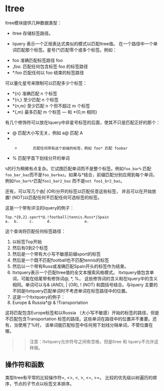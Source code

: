 # ltree

ltree模块提供几种数据类型：

* ltree
存储标签路径。

* lquery
表示一个正规表达式类似的模式以匹配ltree值。 在一个路径中一个单词匹配那个标签。星号(*)匹配零个或多个标签。例如：

- foo         准确匹配标签路径 foo
- *.foo.*     匹配任何包含标签 foo 的标签路径
- *.foo       匹配任何以 foo 结束的标签路径

可以量化星号来限制可以匹配多少个标签：

- *{n}        准确匹配 n 个标签
- *{n,}       至少匹配 n 个标签
- *{n,m}      至少匹配 n 个但不超过 m 个标签
- *{,m}       最多匹配 m 个标签 — 和  *{0,m 相同}

有几个修饰符可以放在lquery中非星号标签的后面，使其不只是匹配正好的那个：

- @           匹配大小写无关，例如 a@ 匹配 A
- *           匹配任何带有这个前缀的标签，例如 foo* 匹配 foobar
- %           匹配字首下划线分开的单词

`%`的行为稍微有点复杂。它试图匹配单词而不是整个标签。例如`foo_bar%` 匹配`foo_bar_baz`而不是`foo_barbaz`。如果与*结合，前缀匹配分别应用到每个单词，例如`foo_bar%*`匹配`foo1_bar2_baz` 而不是`not foo1_br2_baz`。

还有，可以写几个由| (OR)分开的标签以匹配任意这些标签， 并且可以在开始放置! (NOT)以匹配任何不匹配任何可选标签的标签。

这是一个带有评注的lquery的例子：
```text
Top.*{0,2}.sport*@.!football|tennis.Russ*|Spain
a.  b.     c.      d.               e.
```

这个查询将匹配任何标签路径：

1. 以标签Top开始
2. 然后有0到2个标签
3. 然后是一个带有大小写不敏感前缀sport的标签
4. 然后是一个既不匹配football也不匹配tennis的标签
5. 然后以一个带有Russ或准确匹配Spain开头的标签作为结束。
6. ltxtquery表示一个匹配ltree值的全文本搜索风格模式。 ltxtquery值包含单词，可能在结尾带有修饰词@, *, %， 这些修饰词的含义和在lquery中的含义相同。单词可以与& (AND), | (OR), ! (NOT) 和圆括号结合。与lquery 主要的不同是ltxtquery匹配单词时不考虑单词在标签路径中的位置。
7. 这是一个ltxtquery的例子：
8. Europe & Russia*@ & !Transportation

这将匹配包含Europe标签和以Russia （大小写不敏感）开始的标签的路径，但是不匹配包含Transportation 标签的路径。这些单词在路径中的位置并不重要。还有，当使用了%时， 该单词能匹配标签中任何用下划线分隔单词，不管位置在哪。

>> 注意：ltxtquery允许符号之间有空格，但是ltree 和 lquery不允许这样做。

## 操作符和函数

类型ltree有平常的比较操作符=, <>, <, >, <=, >=。 比较的优先级以树遍历的顺序，节点的子节点以标签文本排序。